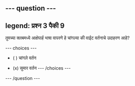 --- question ---
---
legend: प्रश्न 3 पैकी 9
---

तुमच्या क्लबमध्ये आक्षेपार्ह भाषा वापरणे हे चांगल्या की वाईट वर्तनाचे उदाहरण आहे?

--- choices ---
- ( ) चांगले वर्तन

- (x) सुमार वर्तन
--- /choices ---

--- /question ---
